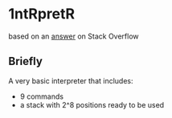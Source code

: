 # 1ntRpretR

based on an [answer](https://stackoverflow.com/questions/6887471/how-would-i-go-about-writing-an-interpreter-in-c) on Stack Overflow

## Briefly

A very basic interpreter that includes:
* 9 commands
* a stack with 2^8 positions ready to be used
